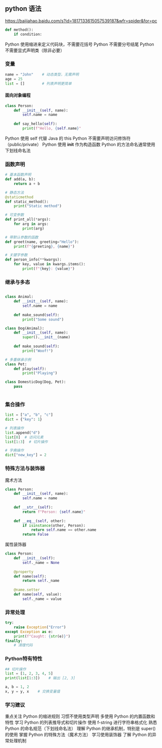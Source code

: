 ## python 语法
https://baijiahao.baidu.com/s?id=1817133615057539187&wfr=spider&for=pc

```python
def method():
    if condition:
```

Python 使用缩进来定义代码块，不需要花括号
Python 不需要分号结尾
Python 不需要显式声明类（除非必要）

### 变量

```python
name = "John"    # 动态类型，无需声明
age = 25
list = []        # 列表声明更简单
```

#### 面向对象编程

```python
class Person:
    def __init__(self, name):
        self.name = name
    
    def say_hello(self):
        print(f"Hello, {self.name}"
```

Python 使用 self 代替 Java 的 this
Python 不需要声明访问修饰符（public/private）
Python 使用 __init__ 作为构造函数
Python 的方法命名通常使用下划线命名法

### 函数声明

```python
# 基本函数声明
def add(a, b):
    return a + b

# 静态方法
@staticmethod
def static_method():
    print("Static method")

# 可变参数
def print_all(*args):
    for arg in args:
        print(arg)

# 带默认参数的函数
def greet(name, greeting="Hello"):
    print(f"{greeting}, {name}")

# 关键字参数
def person_info(**kwargs):
    for key, value in kwargs.items():
        print(f"{key}: {value}")
```

### 继承与多态

```python

class Animal:
    def __init__(self, name):
        self.name = name
    
    def make_sound(self):
        print("Some sound")

class Dog(Animal):
    def __init__(self, name):
        super().__init__(name)
    
    def make_sound(self):
        print("Woof!")

# 多重继承示例
class Pet:
    def play(self):
        print("Playing")

class DomesticDog(Dog, Pet):
    pass
    
```

### 集合操作

```python
list = ["a", "b", "c"]
dict = {"key": 1}

# 列表操作
list.append("d")
list[0]  # 访问元素
list[1:3]  # 切片操作

# 字典操作
dict["new_key"] = 2
```

### 特殊方法与装饰器

魔术方法
```python
class Person:
    def __init__(self, name):
        self.name = name
    
    def __str__(self):
        return f"Person: {self.name}"
    
    def __eq__(self, other):
        if isinstance(other, Person):
            return self.name == other.name
        return False
```

属性装饰器
```python
class Person:
    def __init__(self):
        self._name = None
    
    @property
    def name(self):
        return self._name
    
    @name.setter
    def name(self, value):
        self._name = value
```

### 异常处理

```python
try:
    raise Exception("Error")
except Exception as e:
    print(f"Caught: {str(e)}")
finally:
    # 清理代码
```

### Python特有特性

```python 
## 切片操作
list = [1, 2, 3, 4, 5]
print(list[1:3])    # 输出 [2, 3]
```

```python
a, b = 1, 2
x, y = y, x    # 交换变量值
```

### 学习建议
重点关注 Python 的缩进规则
习惯不使用类型声明
多使用 Python 的内置函数和特性
学习 Python 的列表推导式和切片操作
使用 f-string 进行字符串格式化
熟悉 Python 的命名规范（下划线命名法）
理解 Python 的继承机制，特别是 super() 的使用
掌握 Python 的特殊方法（魔术方法）
学习使用装饰器
了解 Python 的异常处理机制
